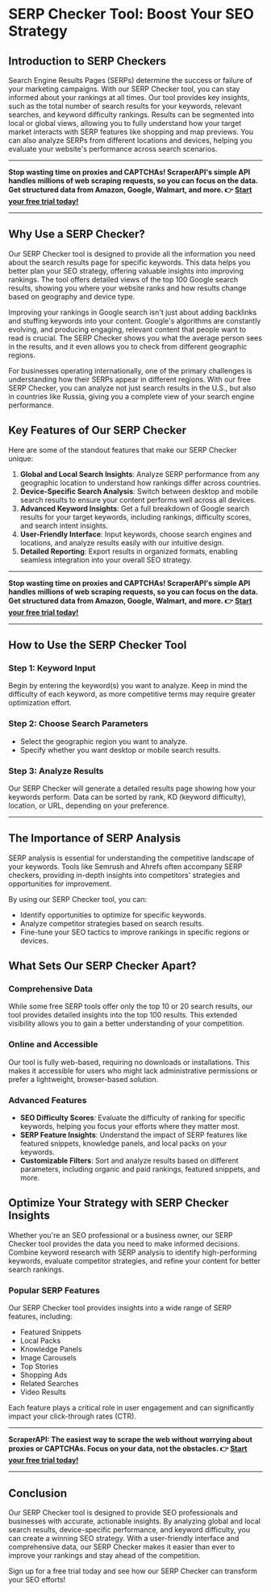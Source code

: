 # SERP Checker Tool: Boost Your SEO Strategy

## Introduction to SERP Checkers

Search Engine Results Pages (SERPs) determine the success or failure of your marketing campaigns. With our SERP Checker tool, you can stay informed about your rankings at all times. Our tool provides key insights, such as the total number of search results for your keywords, relevant searches, and keyword difficulty rankings. Results can be segmented into local or global views, allowing you to fully understand how your target market interacts with SERP features like shopping and map previews. You can also analyze SERPs from different locations and devices, helping you evaluate your website's performance across search scenarios.

---

**Stop wasting time on proxies and CAPTCHAs! ScraperAPI's simple API handles millions of web scraping requests, so you can focus on the data. Get structured data from Amazon, Google, Walmart, and more. 👉 [Start your free trial today!](https://bit.ly/Scraperapi)**

---

## Why Use a SERP Checker?

Our SERP Checker tool is designed to provide all the information you need about the search results page for specific keywords. This data helps you better plan your SEO strategy, offering valuable insights into improving rankings. The tool offers detailed views of the top 100 Google search results, showing you where your website ranks and how results change based on geography and device type.

Improving your rankings in Google search isn't just about adding backlinks and stuffing keywords into your content. Google's algorithms are constantly evolving, and producing engaging, relevant content that people want to read is crucial. The SERP Checker shows you what the average person sees in the results, and it even allows you to check from different geographic regions.

For businesses operating internationally, one of the primary challenges is understanding how their SERPs appear in different regions. With our free SERP Checker, you can analyze not just search results in the U.S., but also in countries like Russia, giving you a complete view of your search engine performance.

## Key Features of Our SERP Checker

Here are some of the standout features that make our SERP Checker unique:

1. **Global and Local Search Insights**: Analyze SERP performance from any geographic location to understand how rankings differ across countries.
2. **Device-Specific Search Analysis**: Switch between desktop and mobile search results to ensure your content performs well across all devices.
3. **Advanced Keyword Insights**: Get a full breakdown of Google search results for your target keywords, including rankings, difficulty scores, and search intent insights.
4. **User-Friendly Interface**: Input keywords, choose search engines and locations, and analyze results easily with our intuitive design.
5. **Detailed Reporting**: Export results in organized formats, enabling seamless integration into your overall SEO strategy.

---

**Stop wasting time on proxies and CAPTCHAs! ScraperAPI's simple API handles millions of web scraping requests, so you can focus on the data. Get structured data from Amazon, Google, Walmart, and more. 👉 [Start your free trial today!](https://bit.ly/Scraperapi)**

---

## How to Use the SERP Checker Tool

### Step 1: Keyword Input
Begin by entering the keyword(s) you want to analyze. Keep in mind the difficulty of each keyword, as more competitive terms may require greater optimization effort.

### Step 2: Choose Search Parameters
- Select the geographic region you want to analyze.
- Specify whether you want desktop or mobile search results.

### Step 3: Analyze Results
Our SERP Checker will generate a detailed results page showing how your keywords perform. Data can be sorted by rank, KD (keyword difficulty), location, or URL, depending on your preference.

---

## The Importance of SERP Analysis

SERP analysis is essential for understanding the competitive landscape of your keywords. Tools like Semrush and Ahrefs often accompany SERP checkers, providing in-depth insights into competitors' strategies and opportunities for improvement.

By using our SERP Checker tool, you can:
- Identify opportunities to optimize for specific keywords.
- Analyze competitor strategies based on search results.
- Fine-tune your SEO tactics to improve rankings in specific regions or devices.

## What Sets Our SERP Checker Apart?

### Comprehensive Data
While some free SERP tools offer only the top 10 or 20 search results, our tool provides detailed insights into the top 100 results. This extended visibility allows you to gain a better understanding of your competition.

### Online and Accessible
Our tool is fully web-based, requiring no downloads or installations. This makes it accessible for users who might lack administrative permissions or prefer a lightweight, browser-based solution.

### Advanced Features
- **SEO Difficulty Scores**: Evaluate the difficulty of ranking for specific keywords, helping you focus your efforts where they matter most.
- **SERP Feature Insights**: Understand the impact of SERP features like featured snippets, knowledge panels, and local packs on your keywords.
- **Customizable Filters**: Sort and analyze results based on different parameters, including organic and paid rankings, featured snippets, and more.

## Optimize Your Strategy with SERP Checker Insights

Whether you're an SEO professional or a business owner, our SERP Checker tool provides the data you need to make informed decisions. Combine keyword research with SERP analysis to identify high-performing keywords, evaluate competitor strategies, and refine your content for better search rankings.

### Popular SERP Features

Our SERP Checker tool provides insights into a wide range of SERP features, including:
- Featured Snippets
- Local Packs
- Knowledge Panels
- Image Carousels
- Top Stories
- Shopping Ads
- Related Searches
- Video Results

Each feature plays a critical role in user engagement and can significantly impact your click-through rates (CTR).

---

**ScraperAPI: The easiest way to scrape the web without worrying about proxies or CAPTCHAs. Focus on your data, not the obstacles. 👉 [Start your free trial today!](https://bit.ly/Scraperapi)**

---

## Conclusion

Our SERP Checker tool is designed to provide SEO professionals and businesses with accurate, actionable insights. By analyzing global and local search results, device-specific performance, and keyword difficulty, you can create a winning SEO strategy. With a user-friendly interface and comprehensive data, our SERP Checker makes it easier than ever to improve your rankings and stay ahead of the competition.

Sign up for a free trial today and see how our SERP Checker can transform your SEO efforts!
